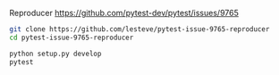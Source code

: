 Reproducer https://github.com/pytest-dev/pytest/issues/9765

```bash
git clone https://github.com/lesteve/pytest-issue-9765-reproducer
cd pytest-issue-9765-reproducer

python setup.py develop
pytest
```
